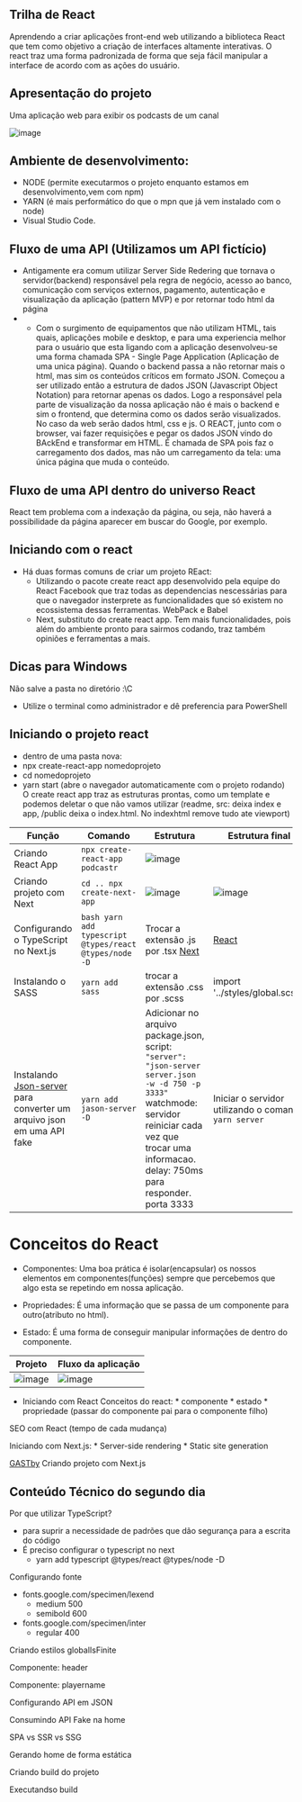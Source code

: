 ## Trilha de React
Aprendendo a criar aplicações front-end web utilizando a biblioteca React que tem como objetivo a criação de interfaces altamente interativas. O react traz uma forma padronizada de forma que seja fácil manipular a interface de acordo com as ações do usuário.

## Apresentação do projeto
Uma aplicação web para exibir os podcasts de um canal

![image](https://user-images.githubusercontent.com/49700354/115946266-6e72d080-a496-11eb-8581-7a9f5b6f830a.png)

## Ambiente de desenvolvimento: 

* NODE (permite executarmos o projeto enquanto estamos em desenvolvimento,vem com npm)
* YARN (é mais performático do que o mpn que já vem instalado com o node)
* Visual Studio Code.
  
## Fluxo de uma API (Utilizamos um API fictício)
  * Antigamente era comum utilizar Server Side Redering que tornava o servidor(backend) responsável pela regra de negócio, acesso ao banco, comunicação com serviços externos, pagamento, autenticação e visualização da aplicação (pattern MVP) e por retornar todo html da página 
* 
  * Com o surgimento de equipamentos que não utilizam HTML, tais quais, aplicações mobile e desktop, e para uma experiencia melhor para o usuário que esta ligando com a aplicação desenvolveu-se uma forma chamada SPA - Single Page Application (Aplicação de uma unica página). Quando o backend passa a não retornar mais o html, mas sim os conteúdos críticos em formato JSON. Começou a ser utilizado então a estrutura de dados JSON (Javascript Object Notation) para retornar apenas os dados. Logo a responsável pela parte de visualização da nossa aplicação não é mais o backend e sim o frontend, que determina como os dados serão visualizados. No caso da web serão dados html, css e js. O REACT, junto com o browser, vai fazer requisições e pegar os dados JSON vindo do BAckEnd e transformar em HTML. É chamada de SPA pois faz o carregamento dos dados, mas não um carregamento da tela: uma única página que muda o conteúdo. 

## Fluxo de uma API dentro do universo React
  React tem problema com a indexação da página, ou seja, não haverá a possibilidade da página aparecer em buscar do Google, por exemplo.
  

## Iniciando com o react
  * Há duas formas comuns de criar um projeto REact: 
    * Utilizando o pacote create react app desenvolvido pela equipe do React Facebook que traz todas as dependencias nescessárias para que o navegador insterprete as funcionalidades que só existem no ecossistema dessas ferramentas. WebPack e Babel
    * Next, substituto do create react app. Tem mais funcionalidades, pois além do ambiente pronto para sairmos codando, traz também opiniões e ferramentas a mais.

## Dicas para Windows 
  Não salve a pasta no diretório :\C
  * Utilize o terminal como administrador e dê preferencia para PowerShell

## Iniciando o projeto react
  * dentro de uma pasta nova:
  * npx create-react-app nomedoprojeto
  * cd nomedoprojeto
  * yarn start (abre o navegador automaticamente com o projeto rodando)
O create react app traz as estruturas prontas, como um template e podemos deletar o que não vamos utilizar (readme, src: deixa index e app, /public deixa o index.html. No indexhtml remove tudo ate viewport)

Função  | Comando   | Estrutura | Estrutura final
--------- | ------ | --------- | --------- 
Criando React App | ```npx create-react-app podcastr``` | ![image](https://user-images.githubusercontent.com/49700354/116099669-2f9d7000-a67a-11eb-873e-9b865260663f.png)
Criando projeto com Next | ```cd .. npx create-next-app``` | ![image](https://user-images.githubusercontent.com/49700354/116099775-4d6ad500-a67a-11eb-95fb-08d2915ddc56.png) | ![image](https://user-images.githubusercontent.com/49700354/116100520-ff0a0600-a67a-11eb-8abe-542c3b945682.png)
Configurando o TypeScript no Next.js | ```bash yarn add typescript @types/react @types/node -D ``` | Trocar a extensão .js por .tsx [Next](https://www.npmjs.com/package/next) | [React](https://www.npmjs.com/package/react)
Instalando o SASS | ```yarn add sass ``` |  trocar a extensão .css por .scss | import '../styles/global.scss';
Instalando [Json-server](https://github.com/typicode/json-server) para converter um arquivo json em uma API fake | ```yarn add jason-server -D``` | Adicionar no arquivo package.json, script: ```"server": "json-server server.json -w -d 750 -p 3333"```  watchmode: servidor reiniciar cada vez que trocar uma informacao. delay: 750ms para responder. porta 3333| Iniciar o servidor utilizando o comando ```yarn server```


# Conceitos do React

- Componentes: Uma boa prática é isolar(encapsular) os nossos elementos em componentes(funções) sempre que percebemos que algo esta se repetindo em nossa aplicação.

- Propriedades: É uma informação que se passa de um componente para outro(atributo no html).

- Estado: É uma forma de conseguir manipular informações de dentro do componente.


Projeto   | Fluxo da aplicação
--------- | ------
![image](https://user-images.githubusercontent.com/49700354/116026478-d9e8a980-a620-11eb-87e6-57bb54723247.png) | ![image](https://user-images.githubusercontent.com/49700354/116026460-d05f4180-a620-11eb-89b5-d4fe55aee709.png)


* Iniciando com React
  Conceitos do react: 
      * componente
      * estado
      * propriedade (passar do componente pai para o componente filho)


SEO com React (tempo de cada mudança)

Iniciando com Next.js: 
    * Server-side rendering 
    * Static site generation

[GASTby](https://www.gatsbyjs.com/docs/tutorial/)
Criando projeto com Next.js

## Conteúdo Técnico do segundo dia

 Por que utilizar TypeScript?
 * para suprir a necessidade de padrões que dão segurança para a escrita do código 
* É preciso configurar o typescript no next
  * yarn add typescript @types/react @types/node -D

Configurando fonte
* fonts.google.com/specimen/lexend
  * medium 500
  * semibold 600
* fonts.google.com/specimen/inter
  * regular 400
 
 Criando estilos globalIsFinite
 
 Componente: header
 
 Componente: playername
 
 Configurando API em JSON
 
 Consumindo API Fake na home
 
 SPA vs SSR vs SSG
 
 Gerando home de forma estática
 
 Criando build do projeto
 
 Executandso build



